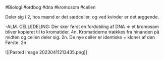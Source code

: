 #Biologi #ordbog #dna #kromosom #cellen 


Deler sig i 2, hos mænd er det sædceller, og ved kvinder er det æggende.

-ALM. CELLEDELING: Der sker først en fordobling af DNA => et kromosom bliver kopieret til to kromatider. 4n. Kromatiderne trækkes fra hinanden på midten og cellen deler sig. 2n. De nye celler er identiske = kloner af den Første. 2n

![[Pasted image 20230411213435.png]]
